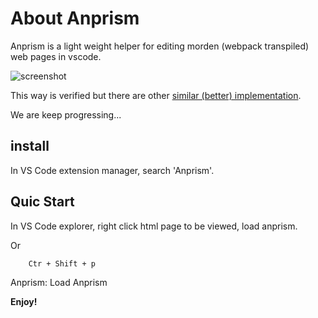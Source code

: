 # About Anprism

Anprism is a light weight helper for editing morden (webpack transpiled) web pages in vscode.

![screenshot](res/00-anprism-0.1.0.png)

This way is verified but there are other [similar (better) implementation](https://marketplace.visualstudio.com/items?itemName=ms-vscode.live-server).

We are keep progressing...

## install

In VS Code extension manager, search 'Anprism'.

## Quic Start

In VS Code explorer, right click html page to be viewed, load anprism.

Or

```
    Ctr + Shift + p
```

Anprism: Load Anprism

**Enjoy!**
